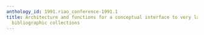 ```yaml
---
anthology_id: 1991.riao_conference-1991.1
title: Architecture and functions for a conceptual interface to very large online
  bibliographic collections
---
```

